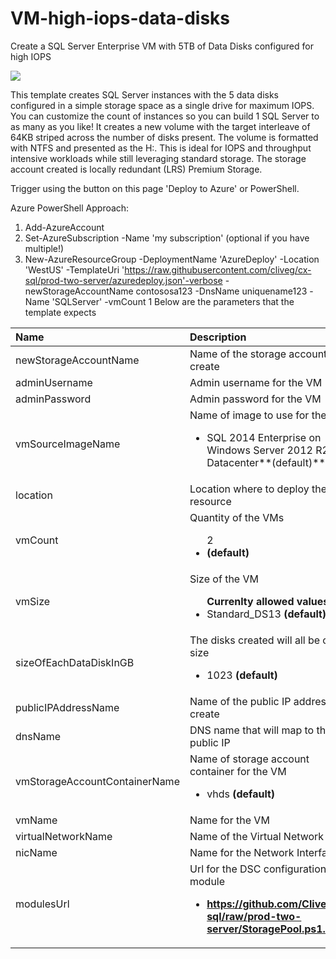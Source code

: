 # VM-high-iops-data-disks

Create a SQL Server Enterprise VM with 5TB of Data Disks configured for high IOPS

<a href="https://azuredeploy.net" target="_blank">
    <img src="http://azuredeploy.net/deploybutton.png"/>
</a>

This template creates SQL Server instances with the 5  data disks configured in a simple storage space as a single drive for maximum IOPS. You can customize the count of instances so you can build 1 SQL Server to as many as you like! It creates a new volume with the target interleave of 64KB striped across the number of disks present.  The volume is formatted with NTFS and presented as the H:\.    This is ideal for IOPS and throughput intensive workloads while still leveraging standard storage.  The storage account created is locally redundant (LRS) Premium Storage.

Trigger using the button on this page 'Deploy to Azure' or PowerShell.

Azure PowerShell Approach:
1. Add-AzureAccount
2. Set-AzureSubscription -Name 'my subscription' (optional if you have multiple!)
3. New-AzureResourceGroup -DeploymentName 'AzureDeploy' -Location 'WestUS' -TemplateUri 'https://raw.githubusercontent.com/cliveg/cx-sql/prod-two-server/azuredeploy.json'-verbose -newStorageAccountName contososa123 -DnsName uniquename123 -Name 'SQLServer' -vmCount 1
Below are the parameters that the template expects

| Name   | Description    |
|:--- |:---|
| newStorageAccountName  | Name of the storage account to create |
| adminUsername | Admin username for the VM |
| adminPassword | Admin password for the VM |
| vmSourceImageName | Name of image to use for the VM <br> <ul><li>SQL 2014 Enterprise on Windows Server 2012 R2 Datacenter**(default)**</li></ul>|
| location  | Location where to deploy the resource  |
| vmCount | Quantity of the VMs <br> <ul>2<li>**(default)**</li></ul>|
| vmSize | Size of the VM <br> <ul>**Currenlty allowed values**<li>Standard_DS13 **(default)**</li></ul>|
| sizeOfEachDataDiskInGB | The disks created will all be of this size <ul><li>1023 **(default)**</li></ul>|
| publicIPAddressName | Name of the public IP address to create |
| dnsName | DNS name that will map to the public IP |
| vmStorageAccountContainerName | Name of storage account container for the VM <br> <ul><li>vhds **(default)**</li></ul>|
| vmName | Name for the VM |
| virtualNetworkName | Name of the Virtual Network |
| nicName | Name for the Network Interface |
| modulesUrl | Url for the DSC configuration module <br> <ul> <li><b>https://github.com/CliveG/cx-sql/raw/prod-two-server/StoragePool.ps1.zip</li></ul>|
